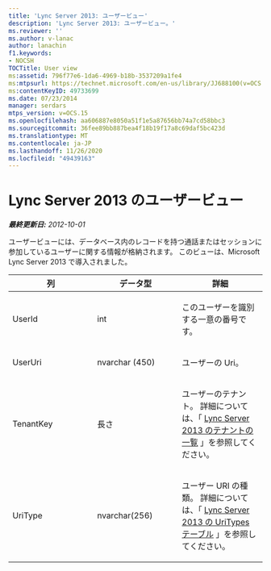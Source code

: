 ```yaml
---
title: 'Lync Server 2013: ユーザービュー'
description: 'Lync Server 2013: ユーザービュー。'
ms.reviewer: ''
ms.author: v-lanac
author: lanachin
f1.keywords:
- NOCSH
TOCTitle: User view
ms:assetid: 796f77e6-1da6-4969-b18b-3537209a1fe4
ms:mtpsurl: https://technet.microsoft.com/en-us/library/JJ688100(v=OCS.15)
ms:contentKeyID: 49733699
ms.date: 07/23/2014
manager: serdars
mtps_version: v=OCS.15
ms.openlocfilehash: aa606887e8050a51f1e5a87656bb74a7cd58bbc3
ms.sourcegitcommit: 36fee89bb887bea4f18b19f17a8c69daf5bc423d
ms.translationtype: MT
ms.contentlocale: ja-JP
ms.lasthandoff: 11/26/2020
ms.locfileid: "49439163"
---
```

# <a name="user-view-in-lync-server-2013"></a>Lync Server 2013 のユーザービュー

<div data-xmlns="http://www.w3.org/1999/xhtml">

<div class="topic" data-xmlns="http://www.w3.org/1999/xhtml" data-msxsl="urn:schemas-microsoft-com:xslt" data-cs="https://msdn.microsoft.com/">

<div data-asp="https://msdn2.microsoft.com/asp">



</div>

<div id="mainSection">

<div id="mainBody">

<span> </span>

_**最終更新日:** 2012-10-01_

ユーザービューには、データベース内のレコードを持つ通話またはセッションに参加しているユーザーに関する情報が格納されます。 このビューは、Microsoft Lync Server 2013 で導入されました。


<table>
<colgroup>
<col style="width: 33%" />
<col style="width: 33%" />
<col style="width: 33%" />
</colgroup>
<thead>
<tr class="header">
<th>列</th>
<th>データ型</th>
<th>詳細</th>
</tr>
</thead>
<tbody>
<tr class="odd">
<td><p>UserId</p></td>
<td><p>int</p></td>
<td><p>このユーザーを識別する一意の番号です。</p></td>
</tr>
<tr class="even">
<td><p>UserUri</p></td>
<td><p>nvarchar (450)</p></td>
<td><p>ユーザーの Uri。</p></td>
</tr>
<tr class="odd">
<td><p>TenantKey</p></td>
<td><p>長さ</p></td>
<td><p>ユーザーのテナント。 詳細については、「 <a href="lync-server-2013-tenants-table.md">Lync Server 2013 のテナントの一覧</a> 」を参照してください。</p></td>
</tr>
<tr class="even">
<td><p>UriType</p></td>
<td><p>nvarchar(256)</p></td>
<td><p>ユーザー URI の種類。 詳細については、「 <a href="lync-server-2013-uritypes-table.md">Lync Server 2013 の UriTypes テーブル</a> 」を参照してください。</p></td>
</tr>
</tbody>
</table>


</div>

<span> </span>

</div>

</div>

</div>

